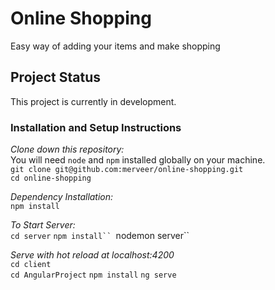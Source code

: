 # Online Shopping 
Easy way of adding your items and make shopping 

## Project Status
This project is currently in development. 

### Installation and Setup Instructions

*Clone down this repository:*    
You will need `node` and `npm` installed globally on your machine.  
```git clone git@github.com:merveer/online-shopping.git```    
```cd online-shopping```  

*Dependency Installation:*   
```npm install```

*To Start Server:*  
```cd server```
```npm install``
```nodemon server``

*Serve with hot reload at localhost:4200*  
  ```cd client```  
  ```cd AngularProject```
  ```npm install```
  ```ng serve```

